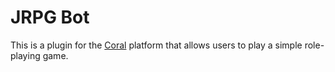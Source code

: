 # JRPG Bot

This is a plugin for the [Coral](https://github.com/ProjectCoral/Coral) platform that allows users to play a simple role-playing game.

